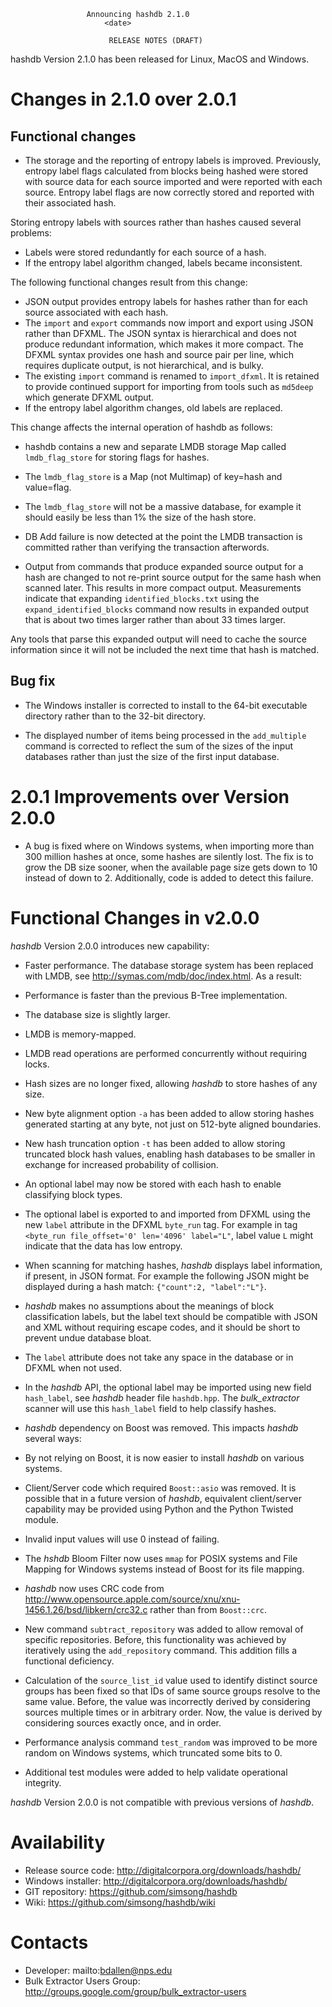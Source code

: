                      Announcing hashdb 2.1.0
                         <date>

                          RELEASE NOTES (DRAFT)

hashdb Version 2.1.0 has been released for Linux, MacOS and Windows.

# Changes in 2.1.0 over 2.0.1
## Functional changes
* The storage and the reporting of entropy labels is improved.
 Previously, entropy label flags calculated from blocks being hashed
 were stored with source data for each source imported
 and were reported with each source.
 Entropy label flags are now correctly stored and reported with their
 associated hash.

 Storing entropy labels with sources rather than hashes caused several
 problems:
 * Labels were stored redundantly for each source of a hash.
 * If the entropy label algorithm changed, labels became inconsistent.

 The following functional changes result from this change:
 * JSON output provides entropy labels for hashes rather than for each source
 associated with each hash.
 * The `import` and `export` commands now import and export using JSON
 rather than DFXML.  The JSON syntax is hierarchical and does not
 produce redundant information, which makes it more compact.
 The DFXML syntax provides one hash and source pair per line,
 which requires duplicate output, is not hierarchical, and is bulky.
 * The existing `import` command is renamed to `import_dfxml`.
 It is retained to provide continued support for importing from tools
 such as `md5deep` which generate DFXML output.
 * If the entropy label algorithm changes, old labels are replaced.

 This change affects the internal operation of hashdb as follows:
 * hashdb contains a new and separate LMDB storage Map
 called `lmdb_flag_store` for storing flags for hashes.
 * The `lmdb_flag_store` is a Map (not Multimap) of key=hash and value=flag.
 * The `lmdb_flag_store` will not be a massive database, for example
 it should easily be less than 1% the size of the hash store.

* DB Add failure is now detected at the point the LMDB transaction is committed
rather than verifying the transaction afterwords.

* Output from commands that produce expanded source output for a hash
 are changed to not re-print source output for the same hash when scanned later.
 This results in more compact output.  Measurements indicate that expanding
 `identified_blocks.txt` using the `expand_identified_blocks` command
 now results in expanded output that is about two times larger
 rather than about 33 times larger.

 Any tools that parse this expanded output will need to cache
 the source information since it will not be included
 the next time that hash is matched.

## Bug fix
* The Windows installer is corrected to install to the 64-bit executable directory rather than to the 32-bit directory.

* The displayed number of items being processed in the `add_multiple` command
 is corrected to reflect the sum of the sizes of the input databases
 rather than just the size of the first input database.

# 2.0.1 Improvements over Version 2.0.0
* A bug is fixed where on Windows systems, when importing more than 300 million hashes at once, some hashes are silently lost.
The fix is to grow the DB size sooner, when the available page size gets down to 10 instead of down to 2.  Additionally, code is added to detect this failure.

# Functional Changes in v2.0.0
_hashdb_ Version 2.0.0 introduces new capability:

* Faster performance.  The database storage system has been replaced with LMDB, see http://symas.com/mdb/doc/index.html.  As a result:
 * Performance is faster than the previous B-Tree implementation.
 * The database size is slightly larger.
 * LMDB is memory-mapped.
 * LMDB read operations are performed concurrently without requiring locks.
 * Hash sizes are no longer fixed, allowing _hashdb_ to store hashes of any size.

* New byte alignment option `-a` has been added to allow storing hashes generated starting at any byte, not just on 512-byte aligned boundaries.

* New hash truncation option `-t` has been added to allow storing truncated block hash values, enabling hash databases to be smaller in exchange for increased probability of collision.

* An optional label may now be stored with each hash to enable classifying block types.
 * The optional label is exported to and imported from DFXML using the new `label` attribute in the DFXML `byte_run` tag.  For example in tag `<byte_run file_offset='0' len='4096' label="L"`, label value `L` might indicate that the data has low entropy.
 * When scanning for matching hashes, _hashdb_ displays label information, if present, in JSON format.  For example the following JSON might be displayed during a hash match: `{"count":2, "label":"L"}`.
 * _hashdb_ makes no assumptions about the meanings of block classification labels, but the label text should be compatible with JSON and XML without requiring escape codes, and it should be short to prevent undue database bloat.
 * The `label` attribute does not take any space in the database or in DFXML when not used.
 * In the _hashdb_ API, the optional label may be imported using new field `hash_label`, see _hashdb_ header file `hashdb.hpp`.  The _bulk\_extractor_ scanner will use this `hash_label` field to help classify hashes.

* _hashdb_ dependency on Boost was removed.  This impacts _hashdb_ several ways:
 * By not relying on Boost, it is now easier to install _hashdb_ on various systems.
 * Client/Server code which required `Boost::asio` was removed.
It is possible that in a future version of _hashdb_, equivalent client/server capability may be provided using Python and the Python Twisted module.
 * Invalid input values will use 0 instead of failing.
 * The _hshdb_ Bloom Filter now uses `mmap` for POSIX systems and File Mapping for Windows systems instead of Boost for its file mapping.
 * _hashdb_ now uses CRC code from http://www.opensource.apple.com/source/xnu/xnu-1456.1.26/bsd/libkern/crc32.c rather than from `Boost::crc`.

* New command `subtract_repository` was added to allow removal of specific repositories.  Before, this functionality was achieved by iteratively using the `add_repository` command.  This addition fills a functional deficiency.

* Calculation of the `source_list_id` value used to identify distinct source groups has been fixed so that IDs of same source groups resolve to the same value.  Before, the value was incorrectly derived by considering sources multiple times or in arbitrary order.  Now, the value is derived by considering sources exactly once, and in order.  

* Performance analysis command `test_random` was improved to be more random on Windows systems, which truncated some bits to 0.

* Additional test modules were added to help validate operational integrity.

_hashdb_ Version 2.0.0 is not compatible with previous versions of _hashdb_.

Availability
============
* Release source code: http://digitalcorpora.org/downloads/hashdb/
* Windows installer: http://digitalcorpora.org/downloads/hashdb/
* GIT repository: https://github.com/simsong/hashdb
* Wiki: https://github.com/simsong/hashdb/wiki

Contacts
========
* Developer: mailto:bdallen@nps.edu
* Bulk Extractor Users Group: http://groups.google.com/group/bulk_extractor-users
